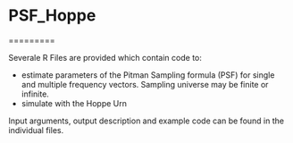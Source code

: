 # PSF_Hoppe
=========

Severale R Files are provided which contain code to:
- estimate parameters of the Pitman Sampling formula (PSF) for single and multiple frequency vectors. 
  Sampling universe may be finite or infinite.
- simulate with the Hoppe Urn

Input arguments, output description and example code can be found in the individual files.


